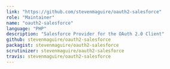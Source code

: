 ```yaml
---
link: "https://github.com/stevenmaguire/oauth2-salesforce"
role: "Maintainer"
name: "oauth2-salesforce"
language: "PHP"
description: "Salesforce Provider for the OAuth 2.0 Client"
github: stevenmaguire/oauth2-salesforce
packagist: stevenmaguire/oauth2-salesforce
scrutinizer: stevenmaguire/oauth2-salesforce
travis: stevenmaguire/oauth2-salesforce
---
```

